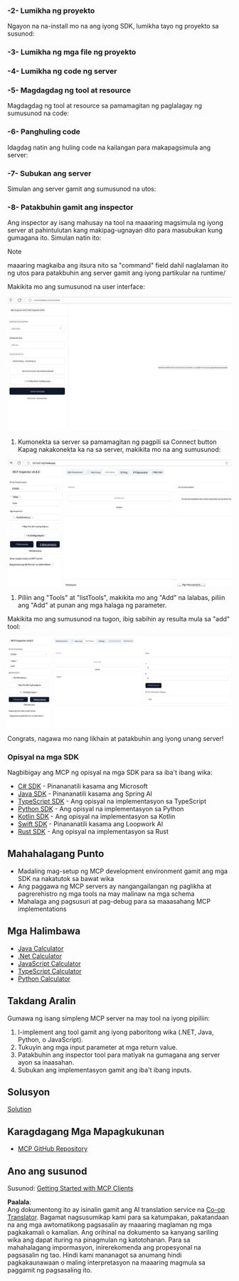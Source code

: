<!--
CO_OP_TRANSLATOR_METADATA:
{
  "original_hash": "37563349cd6894fe00489bf3b4d488ae",
  "translation_date": "2025-06-02T10:39:51+00:00",
  "source_file": "03-GettingStarted/01-first-server/README.md",
  "language_code": "tl"
}
-->
### -2- Lumikha ng proyekto

Ngayon na na-install mo na ang iyong SDK, lumikha tayo ng proyekto sa susunod:

### -3- Lumikha ng mga file ng proyekto

### -4- Lumikha ng code ng server

### -5- Magdagdag ng tool at resource

Magdagdag ng tool at resource sa pamamagitan ng paglalagay ng sumusunod na code:

### -6- Panghuling code

Idagdag natin ang huling code na kailangan para makapagsimula ang server:

### -7- Subukan ang server

Simulan ang server gamit ang sumusunod na utos:

### -8- Patakbuhin gamit ang inspector

Ang inspector ay isang mahusay na tool na maaaring magsimula ng iyong server at pahintulutan kang makipag-ugnayan dito para masubukan kung gumagana ito. Simulan natin ito:

> [!NOTE]
> maaaring magkaiba ang itsura nito sa "command" field dahil naglalaman ito ng utos para patakbuhin ang server gamit ang iyong partikular na runtime/

Makikita mo ang sumusunod na user interface:

![Connect](../../../../translated_images/connect.141db0b2bd05f096fb1dd91273771fd8b2469d6507656c3b0c9df4b3c5473929.tl.png)

1. Kumonekta sa server sa pamamagitan ng pagpili sa Connect button  
  Kapag nakakonekta ka na sa server, makikita mo na ang sumusunod:

  ![Connected](../../../../translated_images/connected.73d1e042c24075d386cacdd4ee7cd748c16364c277d814e646ff2f7b5eefde85.tl.png)

1. Piliin ang "Tools" at "listTools", makikita mo ang "Add" na lalabas, piliin ang "Add" at punan ang mga halaga ng parameter.

  Makikita mo ang sumusunod na tugon, ibig sabihin ay resulta mula sa "add" tool:

  ![Result of running add](../../../../translated_images/ran-tool.a5a6ee878c1369ec1e379b81053395252a441799dbf23416c36ddf288faf8249.tl.png)

Congrats, nagawa mo nang likhain at patakbuhin ang iyong unang server!

### Opisyal na mga SDK

Nagbibigay ang MCP ng opisyal na mga SDK para sa iba't ibang wika:
- [C# SDK](https://github.com/modelcontextprotocol/csharp-sdk) - Pinananatili kasama ang Microsoft
- [Java SDK](https://github.com/modelcontextprotocol/java-sdk) - Pinananatili kasama ang Spring AI
- [TypeScript SDK](https://github.com/modelcontextprotocol/typescript-sdk) - Ang opisyal na implementasyon sa TypeScript
- [Python SDK](https://github.com/modelcontextprotocol/python-sdk) - Ang opisyal na implementasyon sa Python
- [Kotlin SDK](https://github.com/modelcontextprotocol/kotlin-sdk) - Ang opisyal na implementasyon sa Kotlin
- [Swift SDK](https://github.com/modelcontextprotocol/swift-sdk) - Pinananatili kasama ang Loopwork AI
- [Rust SDK](https://github.com/modelcontextprotocol/rust-sdk) - Ang opisyal na implementasyon sa Rust

## Mahahalagang Punto

- Madaling mag-setup ng MCP development environment gamit ang mga SDK na nakatutok sa bawat wika
- Ang paggawa ng MCP servers ay nangangailangan ng paglikha at pagrerehistro ng mga tools na may malinaw na mga schema
- Mahalaga ang pagsusuri at pag-debug para sa maaasahang MCP implementations

## Mga Halimbawa

- [Java Calculator](../samples/java/calculator/README.md)
- [.Net Calculator](../../../../03-GettingStarted/samples/csharp)
- [JavaScript Calculator](../samples/javascript/README.md)
- [TypeScript Calculator](../samples/typescript/README.md)
- [Python Calculator](../../../../03-GettingStarted/samples/python)

## Takdang Aralin

Gumawa ng isang simpleng MCP server na may tool na iyong pipiliin:
1. I-implement ang tool gamit ang iyong paboritong wika (.NET, Java, Python, o JavaScript).
2. Tukuyin ang mga input parameter at mga return value.
3. Patakbuhin ang inspector tool para matiyak na gumagana ang server ayon sa inaasahan.
4. Subukan ang implementasyon gamit ang iba't ibang inputs.

## Solusyon

[Solution](./solution/README.md)

## Karagdagang Mga Mapagkukunan

- [MCP GitHub Repository](https://github.com/microsoft/mcp-for-beginners)

## Ano ang susunod

Susunod: [Getting Started with MCP Clients](/03-GettingStarted/02-client/README.md)

**Paalala**:  
Ang dokumentong ito ay isinalin gamit ang AI translation service na [Co-op Translator](https://github.com/Azure/co-op-translator). Bagamat nagsusumikap kami para sa katumpakan, pakatandaan na ang mga awtomatikong pagsasalin ay maaaring maglaman ng mga pagkakamali o kamalian. Ang orihinal na dokumento sa kanyang sariling wika ang dapat ituring na pinagmulan ng katotohanan. Para sa mahahalagang impormasyon, inirerekomenda ang propesyonal na pagsasalin ng tao. Hindi kami mananagot sa anumang hindi pagkakaunawaan o maling interpretasyon na maaaring magmula sa paggamit ng pagsasaling ito.